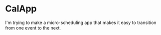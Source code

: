 # CalApp

I'm trying to make a micro-scheduling app that makes it easy to transition from one event to the next.
